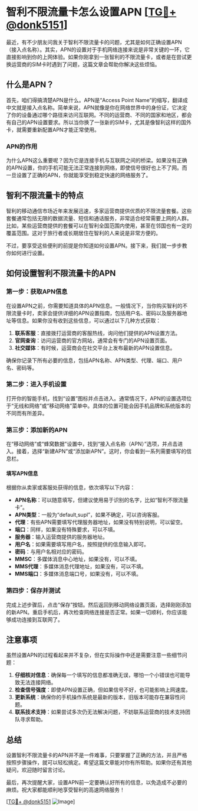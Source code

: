 # 智利不限流量卡怎么设置APN [[TG💪+ @donk5151](https://t.me/s/donk5151)]

最近，有不少朋友问我关于智利不限流量卡的问题，尤其是如何正确设置APN（接入点名称）。其实，APN的设置对于手机网络连接来说是非常关键的一环，它直接影响到你的上网体验。如果你刚拿到一张智利的不限流量卡，或者是在尝试更换运营商的SIM卡时遇到了问题，这篇文章会帮助你解决这些烦恼。

## 什么是APN？

首先，咱们得搞清楚APN是什么。APN是“Access Point Name”的缩写，翻译成中文就是接入点名称。简单来说，APN就像是你在网络世界中的身份证，它决定了你的设备通过哪个路径来访问互联网。不同的运营商、不同的国家和地区，都会有自己的APN设置要求。所以当你换了一张新的SIM卡，尤其是像智利这样的国外卡，就需要重新配置APN才能正常使用。

### APN的作用

为什么APN这么重要呢？因为它是连接手机与互联网之间的桥梁。如果没有正确的APN设置，你的手机可能无法正常连接到网络，即使信号很好也上不了网。而一旦设置了正确的APN，你就能享受到稳定快速的网络服务了。

## 智利不限流量卡的特点

智利的移动通信市场近年来发展迅速，多家运营商提供优质的不限流量套餐。这些套餐通常包括无限的数据流量、短信和通话服务，非常适合经常需要上网的人群。比如，某些运营商提供的套餐可以在智利全国范围内使用，甚至在邻国也有一定的覆盖范围。这对于旅行者或长期居住在智利的人来说是非常方便的。

不过，要享受这些便利的前提是你知道如何设置APN。接下来，我们就一步步教你如何进行设置。

## 如何设置智利不限流量卡的APN

### 第一步：获取APN信息

在设置APN之前，你需要知道具体的APN信息。一般情况下，当你购买智利的不限流量卡时，卖家会提供详细的APN设置指南，包括用户名、密码以及服务器地址等信息。如果你没有收到这些信息，可以通过以下几种方式获取：

1. **联系客服**：直接拨打运营商的客服热线，询问他们提供的APN设置方法。
2. **官网查询**：访问运营商的官方网站，通常会有专门的APN设置页面。
3. **社交媒体**：有时候，运营商会在社交平台上发布最新的APN设置信息。

确保你记录下所有必要的信息，包括APN名称、APN类型、代理、端口、用户名、密码等。

### 第二步：进入手机设置

打开你的智能手机，找到“设置”图标并点击进入。通常情况下，APN的设置选项位于“无线和网络”或“移动网络”菜单中。具体的位置可能会因手机品牌和系统版本的不同而有所差异。

### 第三步：添加新的APN

在“移动网络”或“蜂窝数据”设置中，找到“接入点名称（APN）”选项，并点击进入。接着，选择“新建APN”或“添加新APN”。这时，你会看到一系列需要填写的信息栏。

#### 填写APN信息

根据你从卖家或客服处获得的信息，依次填写以下内容：

- **APN名称**：可以随意填写，但建议使用易于识别的名字，比如“智利不限流量卡”。
- **APN类型**：一般为“default,supl”，如果不确定，可以咨询客服。
- **代理**：有些APN需要填写代理服务器地址，如果没有特别说明，可以留空。
- **端口**：同样，如果没有特殊要求，可以不填。
- **服务器**：输入运营商提供的服务器地址。
- **用户名**：如果需要填写用户名，按照提供的信息输入即可。
- **密码**：与用户名相对应的密码。
- **MMSC**：多媒体消息中心地址，如果没有，可以不填。
- **MMS代理**：多媒体消息代理地址，如果没有，可以不填。
- **MMS端口**：多媒体消息端口号，如果没有，可以不填。

### 第四步：保存并测试

完成上述步骤后，点击“保存”按钮。然后返回到移动网络设置页面，选择刚刚添加的新APN。重启手机后，再次检查网络连接是否正常。如果一切顺利，你应该能够成功连接到互联网了。

## 注意事项

虽然设置APN的过程看起来并不复杂，但在实际操作中还是需要注意一些细节问题：

1. **仔细核对信息**：确保每一个填写的信息都准确无误，哪怕一个小错误也可能导致无法连接网络。
2. **检查信号强度**：即使APN设置正确，但如果信号不好，也可能影响上网速度。
3. **更新系统**：确保你的手机操作系统是最新的版本，旧版本可能存在兼容性问题。
4. **联系技术支持**：如果尝试多次仍无法解决问题，不妨联系运营商的技术支持团队寻求帮助。

## 总结

设置智利不限流量卡的APN并不是一件难事，只要掌握了正确的方法，并且严格按照步骤操作，就可以轻松搞定。希望这篇文章能对你有所帮助。如果你还有其他疑问，欢迎随时留言讨论。

最后，再次提醒大家，设置APN前一定要确认好所有的信息，以免造成不必要的麻烦。祝大家都能顺利地享受智利的高速网络服务！

[[TG💪+ @donk5151](https://t.me/s/donk5151) ![Image](https://i.postimg.cc/rwNCRYN7/Snipaste-2025-04-30-17-27-05.png)]